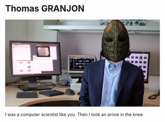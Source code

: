 # Thomas GRANJON
![Thomas GRANJON](../images/TGranjon.jpg)

I was a computer scientist like you. Then I took an arrow in the knee.